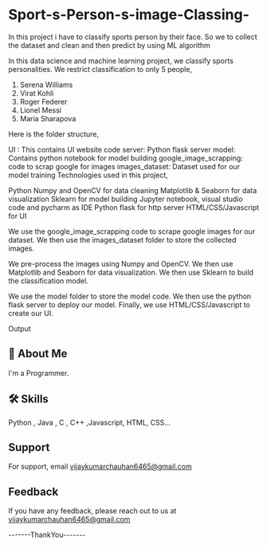 # Sport-s-Person-s-image-Classing-
In this project i have to classify sports person by their face. So we to collect the dataset and clean and then predict by using ML algorithm

In this data science and machine learning project, we classify sports personalities. We restrict classification to only 5 people,


1. Serena Williams
2. Virat Kohli
3. Roger Federer
4. Lionel Messi
5. Maria Sharapova

Here is the folder structure,

UI : This contains UI website code
server: Python flask server
model: Contains python notebook for model building
google_image_scrapping: code to scrap google for images
images_dataset: Dataset used for our model training
Technologies used in this project,

Python
Numpy and OpenCV for data cleaning
Matplotlib & Seaborn for data visualization
Sklearn for model building
Jupyter notebook, visual studio code and pycharm as IDE
Python flask for http server
HTML/CSS/Javascript for UI

We use the google_image_scrapping code to scrape google images for our dataset. We then use the images_dataset folder to store the collected images.

We pre-process the images using Numpy and OpenCV. We then use Matplotlib and Seaborn for data visualization. We then use Sklearn to build the classification model.

We use the model folder to store the model code. We then use the python flask server to deploy our model. Finally, we use HTML/CSS/Javascript to create our UI.


Output 



## 🚀 About Me
I'm a Programmer.



## 🛠 Skills
Python , Java , C , C++ ,Javascript, HTML, CSS...



    
## Support

For support, email vijaykumarchauhan6465@gmail.com 

## Feedback

If you have any feedback, please reach out to us at vijaykumarchauhan6465@gmail.com


-------ThankYou-------
